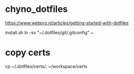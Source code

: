 # chyno_dotfiles
https://www.webpro.nl/articles/getting-started-with-dotfiles

install.sh
ln -sv "~/.dotfiles/git/.gitconfig" ~


# copy certs
cp ~/.dotfiles/certs/*.* ~/workspace/certs
